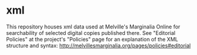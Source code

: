 # xml
This repository houses xml data used at Melville's Marginalia Online for searchability of selected digital copies published there. See "Editorial Policies" at the project's "Policies" page for an explanation of the XML structure and syntax: http://melvillesmarginalia.org/pages/policies#editorial
